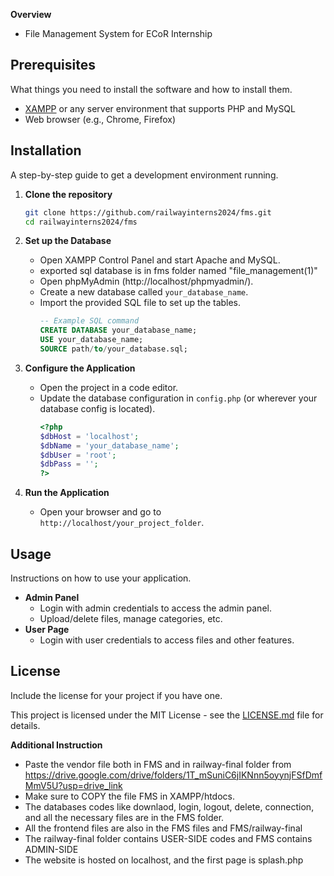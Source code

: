 **Overview**
- File Management System for ECoR Internship

## Prerequisites
What things you need to install the software and how to install them.

- [XAMPP](https://www.apachefriends.org/index.html) or any server environment that supports PHP and MySQL
- Web browser (e.g., Chrome, Firefox)

## Installation
A step-by-step guide to get a development environment running.

1. **Clone the repository**
    ```sh
    git clone https://github.com/railwayinterns2024/fms.git
    cd railwayinterns2024/fms
    ```

2. **Set up the Database**
    - Open XAMPP Control Panel and start Apache and MySQL.
    - exported sql database is in fms folder named "file_management(1)"
    - Open phpMyAdmin (http://localhost/phpmyadmin/).
    - Create a new database called `your_database_name`.
    - Import the provided SQL file to set up the tables.
      ```sql
      -- Example SQL command
      CREATE DATABASE your_database_name;
      USE your_database_name;
      SOURCE path/to/your_database.sql;
      ```

3. **Configure the Application**
    - Open the project in a code editor.
    - Update the database configuration in `config.php` (or wherever your database config is located).
      ```php
      <?php
      $dbHost = 'localhost';
      $dbName = 'your_database_name';
      $dbUser = 'root';
      $dbPass = '';
      ?>
      ```

4. **Run the Application**
    - Open your browser and go to `http://localhost/your_project_folder`.

## Usage
Instructions on how to use your application.

- **Admin Panel**
  - Login with admin credentials to access the admin panel.
  - Upload/delete files, manage categories, etc.
- **User Page**
  - Login with user credentials to access files and other features.

## License
Include the license for your project if you have one.

This project is licensed under the MIT License - see the [LICENSE.md](LICENSE.md) file for details.


**Additional Instruction**
- Paste the vendor file both in FMS and in railway-final folder from https://drive.google.com/drive/folders/1T_mSuniC6jIKNnn5oyynjFSfDmfMmV5U?usp=drive_link
- Make sure to COPY the file FMS in XAMPP/htdocs.
- The databases codes like downlaod, login, logout, delete, connection, and all the necessary files are in the FMS folder.
- All the frontend files are also in the FMS files and FMS/railway-final
- The railway-final folder contains USER-SIDE codes and FMS contains ADMIN-SIDE
- The website is hosted on localhost, and the first page is splash.php
